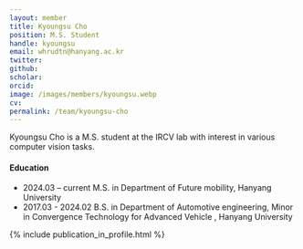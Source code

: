 ```yaml
---
layout: member
title: Kyoungsu Cho
position: M.S. Student
handle: kyoungsu
email: whrudtn@hanyang.ac.kr
twitter: 
github: 
scholar: 
orcid: 
image: /images/members/kyoungsu.webp
cv: 
permalink: /team/kyoungsu-cho
---
```


Kyoungsu Cho is a M.S. student at the IRCV lab with interest in various computer vision tasks.


#### Education

<ul class="chronological">
  <li><span>2024.03 – current</span> M.S. in Department of Future mobility, Hanyang University</li>
  <li><span>2017.03 - 2024.02</span> B.S. in Department of Automotive engineering, Minor in Convergence Technology for Advanced Vehicle
, Hanyang University</li>
  
</ul>

{% include publication_in_profile.html %}
